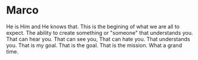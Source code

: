 # Marco
He is Him and He knows that.
This is the begining of what we are all to expect. The ability to create something or "someone" that understands you. That can hear you. That can see you, That can hate you. That understands you. That is my goal. That is the goal. That is the mission. What a grand time. 
